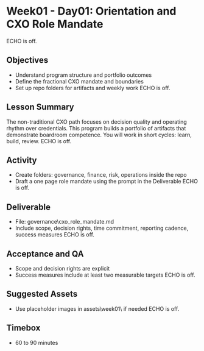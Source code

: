 # Week01 - Day01: Orientation and CXO Role Mandate
ECHO is off.
## Objectives
- Understand program structure and portfolio outcomes
- Define the fractional CXO mandate and boundaries
- Set up repo folders for artifacts and weekly work
ECHO is off.
## Lesson Summary
The non-traditional CXO path focuses on decision quality and operating rhythm over credentials. This program builds a portfolio of artifacts that demonstrate boardroom competence. You will work in short cycles: learn, build, review.
ECHO is off.
## Activity
- Create folders: governance, finance, risk, operations inside the repo
- Draft a one page role mandate using the prompt in the Deliverable
ECHO is off.
## Deliverable
- File: governance\cxo_role_mandate.md
- Include scope, decision rights, time commitment, reporting cadence, success measures
ECHO is off.
## Acceptance and QA
- Scope and decision rights are explicit
- Success measures include at least two measurable targets
ECHO is off.
## Suggested Assets
- Use placeholder images in assets\week01\ if needed
ECHO is off.
## Timebox
- 60 to 90 minutes
